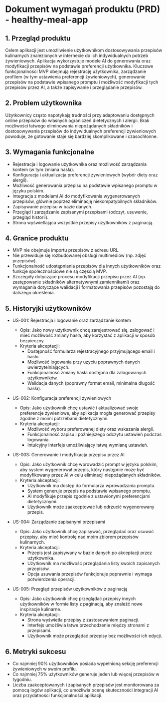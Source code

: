 # Dokument wymagań produktu (PRD) - healthy-meal-app

## 1. Przegląd produktu
Celem aplikacji jest umożliwienie użytkownikom dostosowywania przepisów kulinarnych znalezionych w internecie do ich indywidualnych potrzeb żywieniowych. Aplikacja wykorzystuje modele AI do generowania oraz modyfikacji przepisów na podstawie preferencji użytkownika. Kluczowe funkcjonalności MVP obejmują rejestrację użytkownika, zarządzanie profilem (w tym ustawienia preferencji żywieniowych), generowanie przepisów na podstawie wpisanego promptu i możliwość modyfikacji tych przepisów przez AI, a także zapisywanie i przeglądanie przepisów.

## 2. Problem użytkownika
Użytkownicy często napotykają trudności przy adaptowaniu dostępnych online przepisów do własnych ograniczeń dietetycznych i alergii. Brak możliwości łatwego eliminowania niepożądanych składników i dostosowywania przepisów do indywidualnych preferencji żywieniowych powoduje, że gotowanie staje się bardziej skomplikowane i czasochłonne.

## 3. Wymagania funkcjonalne
- Rejestracja i logowanie użytkownika oraz możliwość zarządzania kontem (w tym zmiana hasła).
- Konfiguracja i aktualizacja preferencji żywieniowych (wybór diety oraz alergii).
- Możliwość generowania przepisu na podstawie wpisanego promptu w języku polskim.
- Integracja z modelami AI do modyfikowania wygenerowanych przepisów, głównie poprzez eliminację niekompatybilnych składników.
- Zapisywanie przepisu w bazie danych.
- Przegląd i zarządzanie zapisanymi przepisami (odczyt, usuwanie, przegląd historii).
- Strona wyświetlająca wszystkie przepisy użytkowników z paginacją.

## 4. Granice produktu
- MVP nie obejmuje importu przepisów z adresu URL.
- Nie przewiduje się rozbudowanej obsługi multimediów (np. zdjęć przepisów).
- Funkcjonalność udostępniania przepisów dla innych użytkowników oraz funkcje społecznościowe nie są częścią MVP.
- Szczegóły dotyczące procesu modyfikacji przepisu przez AI (np. zastępowanie składników alternatywnymi zamiennikami) oraz wymagania dotyczące walidacji i formatowania przepisów pozostają do dalszego określenia.

## 5. Historyjki użytkowników
- US-001: Rejestracja i logowanie oraz zarządzanie kontem
  - Opis: Jako nowy użytkownik chcę zarejestrować się, zalogować i mieć możliwość zmiany hasła, aby korzystać z aplikacji w sposób bezpieczny.
  - Kryteria akceptacji:
    - Dostępność formularza rejestracyjnego przyjmującego email i hasło.
    - Możliwość logowania przy użyciu poprawnych danych uwierzytelniających.
    - Funkcjonalność zmiany hasła dostępna dla zalogowanych użytkowników.
    - Walidacja danych (poprawny format email, minimalna długość hasła).

- US-002: Konfiguracja preferencji żywieniowych
  - Opis: Jako użytkownik chcę ustawić i aktualizować swoje preferencje żywieniowe, aby aplikacja mogła generować przepisy zgodne z moimi potrzebami dietetycznymi.
  - Kryteria akceptacji:
    - Możliwość wyboru preferowanej diety oraz wskazania alergii.
    - Funkcjonalność zapisu i późniejszego odczytu ustawień podczas logowania.
    - Intuicyjny interfejs umożliwiający łatwą wymianę ustawień.

- US-003: Generowanie i modyfikacja przepisu przez AI
  - Opis: Jako użytkownik chcę wprowadzić prompt w języku polskim, aby system wygenerował przepis, który następnie może być modyfikowany przez AI w celu eliminacji niepożądanych składników.
  - Kryteria akceptacji:
    - Użytkownik ma dostęp do formularza wprowadzania promptu.
    - System generuje przepis na podstawie wpisanego promptu.
    - AI modyfikuje przepis zgodnie z ustawionymi preferencjami dietetycznymi.
    - Użytkownik może zaakceptować lub odrzucić wygenerowany przepis.

- US-004: Zarządzanie zapisanymi przepisami
  - Opis: Jako użytkownik chcę zapisywać, przeglądać oraz usuwać przepisy, aby mieć kontrolę nad moim zbiorem przepisów kulinarnych.
  - Kryteria akceptacji:
    - Przepis jest zapisywany w bazie danych po akceptacji przez użytkownika.
    - Użytkownik ma możliwość przeglądania listy swoich zapisanych przepisów.
    - Opcja usuwania przepisów funkcjonuje poprawnie i wymaga potwierdzenia operacji.

- US-005: Przegląd przepisów użytkowników z paginacją
  - Opis: Jako użytkownik chcę przeglądać przepisy innych użytkowników w formie listy z paginacją, aby znaleźć nowe inspiracje kulinarne.
  - Kryteria akceptacji:
    - Strona wyświetla przepisy z zastosowaniem paginacji.
    - Interfejs umożliwia łatwe przechodzenie między stronami z przepisami.
    - Użytkownik może przeglądać przepisy bez możliwości ich edycji.

## 6. Metryki sukcesu
- Co najmniej 90% użytkowników posiada wypełnioną sekcję preferencji żywieniowych w swoim profilu.
- Co najmniej 75% użytkowników generuje jeden lub więcej przepisów w tygodniu.
- Liczba zaakceptowanych i zapisanych przepisów jest monitorowana za pomocą logów aplikacji, co umożliwia ocenę skuteczności integracji AI oraz przydatności funkcjonalności aplikacji. 